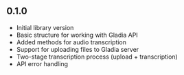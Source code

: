 ## 0.1.0

* Initial library version
* Basic structure for working with Gladia API
* Added methods for audio transcription
* Support for uploading files to Gladia server
* Two-stage transcription process (upload + transcription)
* API error handling 